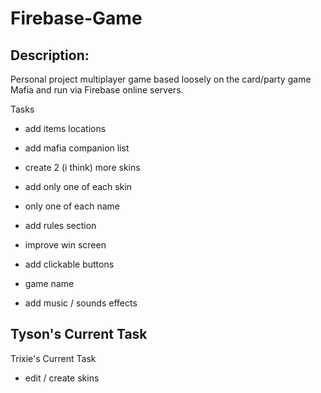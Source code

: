 # Firebase-Game

## Description:

Personal project multiplayer game based loosely on the card/party game Mafia and run via Firebase online servers.

Tasks
- add items locations
- add mafia companion list
- create 2 (i think) more skins
- add only one of each skin
- only one of each name

- add rules section
- improve win screen
- add clickable buttons 
- game name
- add music / sounds effects

Tyson's Current Task
- 

Trixie's Current Task
- edit / create skins

